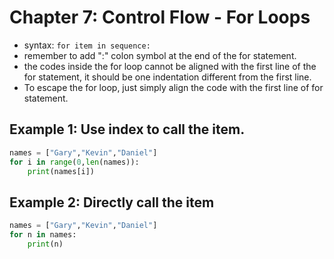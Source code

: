 # Chapter 7: Control Flow - For Loops

- syntax: ```for item in sequence:```
- remember to add ":" colon symbol at the end of the for statement.
- the codes inside the for loop cannot be aligned with the first line of the for statement, it should be one indentation different from the first line.
- To escape the for loop, just simply align the code with the first line of for statement.

## Example 1: Use index to call the item.

```python
names = ["Gary","Kevin","Daniel"]
for i in range(0,len(names)):
    print(names[i])
```

## Example 2: Directly call the item
```python
names = ["Gary","Kevin","Daniel"]
for n in names:
    print(n)
```
